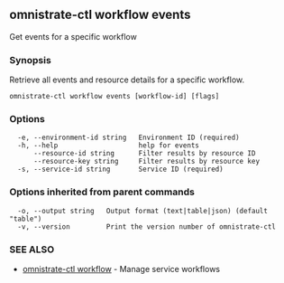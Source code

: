 ## omnistrate-ctl workflow events

Get events for a specific workflow

### Synopsis

Retrieve all events and resource details for a specific workflow.

```
omnistrate-ctl workflow events [workflow-id] [flags]
```

### Options

```
  -e, --environment-id string   Environment ID (required)
  -h, --help                    help for events
      --resource-id string      Filter results by resource ID
      --resource-key string     Filter results by resource key
  -s, --service-id string       Service ID (required)
```

### Options inherited from parent commands

```
  -o, --output string   Output format (text|table|json) (default "table")
  -v, --version         Print the version number of omnistrate-ctl
```

### SEE ALSO

* [omnistrate-ctl workflow](omnistrate-ctl_workflow.md)	 - Manage service workflows

